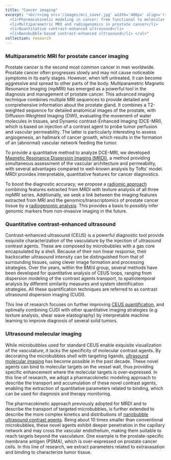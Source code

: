 ```yaml
---
title: "Cancer imaging"
excerpt: "<br/><img src='/images/mri_cover.jpg' width='400px' align='right'>  Cancer is a global health challenge. Timely and accurate detection and diagnosis, together with effective therapy monitoring are essential in the fight against cancer. Based on the established link between cancer and the formation of (neo)vessels to support tumor growth (angiogenesis), several imaging modality have been developed to detect early angiogenic changes. Non-invasive, radiation-free ultrasound and MRI imaging are particularly interesting for angiogenesis imaging. However, mostly qualitative assessment is currently performed in the clinical routine, possibly missing important information hidden in these rich spatio-temporal imaging sets. In this line of research, we develop methods for quantification of MRI and US imaging, and extraction of effective cancer biomarkers. I strive to combine model-driven and data-driven approaches to obtain interpretable, physics-based biomarkers for improving cancer diagnostics. \n Projects in this domain include <ul>
  <li>Pharmacokinetic modeling in cancer: from functional to molecular imaging of angiogenesis</li>
  <li>Multiparametric MRI and radiogenomics in prostate cancer</li>
  <li>Quantitative contrast-enhanced ultrasound</li> 
  <li>Nanobubble-based contrast-enhanced ultrasound</li> </ul>"
collection: research
---
```


### Multiparametric MRI for prostate cancer imaging
Prostate cancer is the second most common cancer in men worldwide. Prostate cancer often progresses slowly and may not cause noticeable symptoms in its early stages. However, when left untreated, it can become aggressive and spread to other parts of the body. Multiparametric Magnetic Resonance Imaging (mpMRI) has emerged as a powerful tool in the diagnosis and management of prostate cancer. This advanced imaging technique combines multiple MRI sequences to provide detailed and comprehensive information about the prostate gland. It combines a T2-weighted sequence for detailed anatomical images of the prostate, with Diffusion-Weighted Imaging (DWI), evaluating the movement of water molecules in tissues, and Dynamic contrast-Enhanced Imaging (DCE-MRI), which is based on injection of a contrast agent to probe tumor perfusion and vascular permeability. The latter is particularly interesting to assess angiogenesis, an hallmark of cancer growth, which results in the formation of an (abnormal) vascular network feeding the tumor.

To provide a quantitative method to analyze DCE-MRI, we developed <a href="https://simonaturco.github.io/portfolio/01_pk_modeling" target="_blank"> Magnetic Resonance Dispersion Imaging (MRDI)</a>, a method providing simultaneous assessment of the vascular architecture and permeability, with several advantages compared to well-known analysis by Tofts' model. MRDI provides interpretable, quantitative features for cancer diagnostics.

To boost the diagnostic accuracy, we propose a <a href="https://simonaturco.github.io/portfolio/03_MRI_radiomics_genomics" target="_blank"> radiomic approach</a> combining features extracted from MRDI with texture analysis of all three mpMRI series. Additionally, we seek a link between the imaging features extracted from MRI and the genomics/transcriptomics of prostate cancer tissue by a <a href="https://simonaturco.github.io/portfolio/03_MRI_radiomics_genomics" target="_blank"> radiogenomic analysis</a>. This provides a basis to possibly infer genomic markers from non-invasive imaging in the future.


### Quantitative contrast-enhanced ultrasound
Contrast-enhanced ultrasound (CEUS) is a powerful diagnostic tool provide exquisite characterization of the vasculature by the injection of ultrasound contrast agents. These are composed by microbubbles with a gas core encapsulated by a shell. Because of their non linear response, their backscatter ultrasound intensity can be distinguished from that of surrounding tissues, using clever image formation and processing strategies. Over the years, within the BM/d group, several methods have been developed for quantitative analysis of CEUS loops, ranging from dispersion modeling of the contrast agents transport, to spatiotemporal analysis by different similarity measures and system identification strategies. All these quantification techniques are referred to as contrast ultrasound dispersion imaging (CUDI).

This line of research focuses on further improving <a href="https://simonaturco.github.io/portfolio/04_quantitativeUS" target="_blank">CEUS quantification</a>, and optimally combining CUDI with other quantitative imaging strategies (e.g texture analysis, shear wave elastography) by interpretable machine learning to improve diagnosis of several solid tumors.

### Ultrasound molecular imaging
While microbubbles used for standard CEUS enable exquisite visualization of the vasculature, it lacks the specificity of molecular contrast agents. By decorating the microbubbles shell with targeting ligands, <a href="https://simonaturco.github.io/portfolio/01_pk_modeling" target="_blank"> ultrasound molecular imaging</a> has become possible in the past decade. These novel agents can bind to molecular targets on the vessel wall, thus providing specific enhancement where the molecular targets is over-expressed. In this line of research, we adopt a pharmacokinetic modeling approach to describe the transport and accumulation of these novel contrast agents, enabling the extraction of quantitative parameters related to binding, which can be used for diagnosis and therapy monitoring.

The pharmacokinetic approach previously adopted for MRDI and to describe the transport of targeted microbubbles, is further extended to describe the more complex kinetics and distributions of <a href="https://simonaturco.github.io/portfolio/06_Nanobubbles" target="_blank"> nanobubble ultrasound contrast agents</a>. Being about 10 times smaller than conventional microbubbles, these novel agents exhibit deeper penetration in the capillary network and may cross the vascular endothelium, making them suitable to reach targets beyond the vasculature. One example is the prostate-specific membrane antigen (PSMA), which is over-expressed on prostate cancer cells. In this line of research, we extract parameters related to extravasation and binding to characterize tumor tissue.



<!-- ![description image](/images/name_image.ext "Optional title"){: .align-right width="300px"} -->

<!-- Cancer is a global health challenge. Timely and accurate detection and diagnosis, together with effective therapy monitoring are essential in the fight against cancer. Based on the established link between cancer and the formation of (neo)vessels to support tumor growth (angiogesis), several imaging modality have been developed to detect early angiogenic changes. Non-invasive, radiation-free ultrasound and MRI imaging are particularly interesting for angiogenesis imaging. However, mostly qualitative assessment is currently performed in the clinical routing, possibly missing important information hidden in these rich spatio-temporal imaging sets. In my research, I developed methods for quantification of MRI and US imaging, and extraction of effective cancer biomarkers. I strive to combine model-driven and data-driven approaches, to obtain interpretable, physics-based biomarkers for improving cancer diagnostics.  -->
